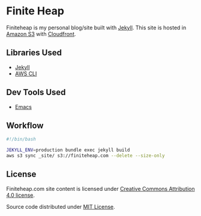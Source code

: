 # Finite Heap #

Finiteheap is my personal blog/site built
with [Jekyll](http://jekyllrb.com). This site is hosted
in [Amazon S3](https://aws.amazon.com/s3/)
with [Cloudfront](https://aws.amazon.com/cloudfront/).

## Libraries Used ##
+ [Jekyll](http://jekyllrb.com)
+ [AWS CLI](http://docs.aws.amazon.com/cli/latest/userguide/cli-s3.html)

## Dev Tools Used ##
+ [Emacs](https://www.gnu.org/software/emacs/)

## Workflow ##

```bash
#!/bin/bash

JEKYLL_ENV=production bundle exec jekyll build
aws s3 sync _site/ s3://finiteheap.com --delete --size-only

```

## License ##

Finiteheap.com site content is licensed under [Creative Commons
Attribution 4.0 license](https://creativecommons.org/licenses/by/4.0/).

Source code distributed under [MIT License](https://finiteheap.com/MIT-LICENSE).
